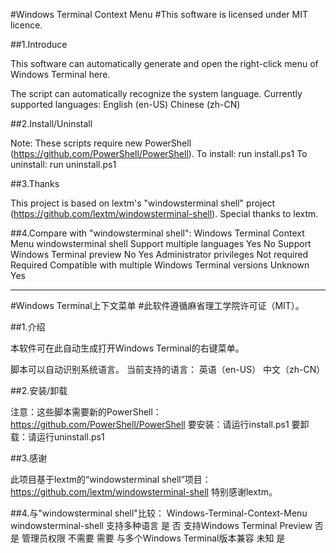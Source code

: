 #Windows Terminal Context Menu
#This software is licensed under MIT licence.

##1.Introduce

This software can automatically generate and open the right-click menu of Windows Terminal here.

The script can automatically recognize the system language.
Currently supported languages:
    English (en-US)
    Chinese (zh-CN)

##2.Install/Uninstall

Note: These scripts require new PowerShell (https://github.com/PowerShell/PowerShell).
To install: run install.ps1
To uninstall: run uninstall.ps1

##3.Thanks

This project is based on lextm's "windowsterminal shell" project (https://github.com/lextm/windowsterminal-shell).
Special thanks to lextm.

##4.Compare with "windowsterminal shell":
                                                       Windows Terminal Context Menu         windowsterminal shell
Support multiple languages                                        Yes                               No
Support Windows Terminal preview                                  No                                Yes
Administrator privileges                                          Not required                      Required
Compatible with multiple Windows Terminal versions                Unknown                           Yes

-----------------------------------------------------------------------------------------------------------

#Windows Terminal上下文菜单
#此软件遵循麻省理工学院许可证（MIT）。

##1.介绍

本软件可在此自动生成打开Windows Terminal的右键菜单。

脚本可以自动识别系统语言。
当前支持的语言：
    英语（en-US）
    中文（zh-CN）

##2.安装/卸载

注意：这些脚本需要新的PowerShell：https://github.com/PowerShell/PowerShell
要安装：请运行install.ps1
要卸载：请运行uninstall.ps1

##3.感谢

此项目基于lextm的“windowsterminal shell”项目：https://github.com/lextm/windowsterminal-shell
特别感谢lextm。

##4.与"windowsterminal shell"比较：
                                                      Windows-Terminal-Context-Menu         windowsterminal-shell
支持多种语言                                                       是                                   否
支持Windows Terminal Preview                                      否                                   是
管理员权限                                                        不需要                               需要
与多个Windows Terminal版本兼容                                     未知                                 是
